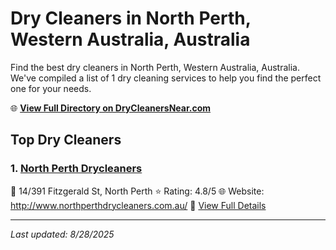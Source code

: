 # Dry Cleaners in North Perth, Western Australia, Australia

Find the best dry cleaners in North Perth, Western Australia, Australia. We've compiled a list of 1 dry cleaning services to help you find the perfect one for your needs.

🌐 **[View Full Directory on DryCleanersNear.com](https://drycleanersnear.com/city/Australia/Western%20Australia/North%20Perth)**

## Top Dry Cleaners

### 1. [North Perth Drycleaners](https://drycleanersnear.com/dryCleaner/68ad16031d9ee695c9252c96/north-perth-drycleaners)
📍 14/391 Fitzgerald St, North Perth
⭐ Rating: 4.8/5
🌐 Website: http://www.northperthdrycleaners.com.au/
🔗 [View Full Details](https://drycleanersnear.com/dryCleaner/68ad16031d9ee695c9252c96/north-perth-drycleaners)


---

*Last updated: 8/28/2025*
